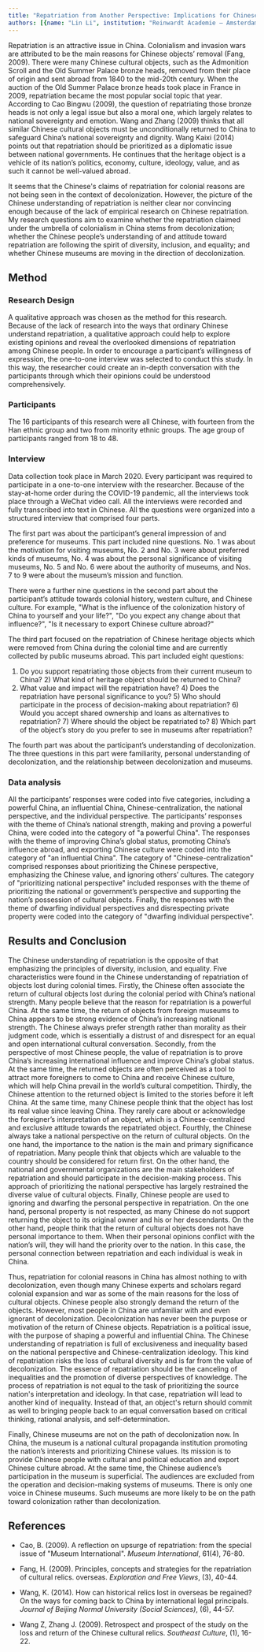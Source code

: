 ```yaml
---
title: "Repatriation from Another Perspective: Implications for Chinese Museums and Decolonization"
authors: [{name: "Lin Li", institution: "Reinwardt Academie – Amsterdam, Netherlands"}]
---
```


Repatriation is an attractive issue in China. Colonialism and invasion
wars are attributed to be the main reasons for Chinese objects’ removal
(Fang, 2009). There were many Chinese cultural objects, such as the
Admonition Scroll and the Old Summer Palace bronze heads, removed from
their place of origin and sent abroad from 1840 to the mid-20th century.
When the auction of the Old Summer Palace bronze heads took place in
France in 2009, repatriation became the most popular social topic that
year. According to Cao Bingwu (2009), the question of repatriating those
bronze heads is not only a legal issue but also a moral one, which
largely relates to national sovereignty and emotion. Wang and Zhang
(2009) thinks that all similar Chinese cultural objects must be
unconditionally returned to China to safeguard China’s national
sovereignty and dignity. Wang Kaixi (2014) points out that repatriation
should be prioritized as a diplomatic issue between national
governments. He continues that the heritage object is a vehicle of its
nation’s politics, economy, culture, ideology, value, and as such it
cannot be well-valued abroad.

It seems that the Chinese's claims of repatriation for colonial reasons
are not being seen in the context of decolonization. However, the
picture of the Chinese understanding of repatriation is neither clear
nor convincing enough because of the lack of empirical research on
Chinese repatriation. My research questions aim to examine whether the
repatriation claimed under the umbrella of colonialism in China stems
from decolonization; whether the Chinese people’s understanding of and
attitude toward repatriation are following the spirit of diversity,
inclusion, and equality; and whether Chinese museums are moving in the
direction of decolonization.

## Method

### Research Design

A qualitative approach was chosen as the method for this research.
Because of the lack of research into the ways that ordinary Chinese
understand repatriation, a qualitative approach could help to explore
existing opinions and reveal the overlooked dimensions of repatriation
among Chinese people. In order to encourage a participant’s willingness
of expression, the one-to-one interview was selected to conduct this
study. In this way, the researcher could create an in-depth conversation
with the participants through which their opinions could be understood
comprehensively.

### Participants

The 16 participants of this research were all Chinese, with fourteen
from the Han ethnic group and two from minority ethnic groups. The age
group of participants ranged from 18 to 48.

### Interview

Data collection took place in March 2020. Every participant was required
to participate in a one-to-one interview with the researcher. Because of
the stay-at-home order during the COVID-19 pandemic, all the interviews
took place through a WeChat video call. All the interviews were recorded
and fully transcribed into text in Chinese. All the questions were
organized into a structured interview that comprised four parts.

The first part was about the participant’s general impression of and
preference for museums. This part included nine questions. No. 1 was
about the motivation for visiting museums, No. 2 and No. 3 were about
preferred kinds of museums, No. 4 was about the personal significance of
visiting museums, No. 5 and No. 6 were about the authority of museums,
and Nos. 7 to 9 were about the museum’s mission and function.

There were a further nine questions in the second part about the
participant’s attitude towards colonial history, western culture, and
Chinese culture. For example, \"What is the influence of the
colonization history of China to yourself and your life?\", \"Do you
expect any change about that influence?\", \"Is it necessary to export
Chinese culture abroad?\"

The third part focused on the repatriation of Chinese heritage objects
which were removed from China during the colonial time and are currently
collected by public museums abroad. This part included eight questions:
1) Do you support repatriating those objects from their current museum
to China? 2) What kind of heritage object should be returned to China?
3) What value and impact will the repatriation have? 4) Does the
repatriation have personal significance to you? 5) Who should
participate in the process of decision-making about repatriation? 6)
Would you accept shared ownership and loans as alternatives to
repatriation? 7) Where should the object be repatriated to? 8) Which
part of the object’s story do you prefer to see in museums after
repatriation?

The fourth part was about the participant’s understanding of
decolonization. The three questions in this part were familiarity,
personal understanding of decolonization, and the relationship between
decolonization and museums.

### Data analysis

All the participants’ responses were coded into five categories,
including a powerful China, an influential China,
Chinese-centralization, the national perspective, and the individual
perspective. The participants’ responses with the theme of China’s
national strength, making and proving a powerful China, were coded into
the category of \"a powerful China\". The responses with the theme of
improving China’s global status, promoting China’s influence abroad,
and exporting Chinese culture were coded into the category of \"an
influential China\". The category of \"Chinese-centralization\"
comprised responses about prioritizing the Chinese perspective,
emphasizing the Chinese value, and ignoring others’ cultures. The
category of \"prioritizing national perspective\" included responses
with the theme of prioritizing the national or government’s perspective
and supporting the nation’s possession of cultural objects. Finally,
the responses with the theme of dwarfing individual perspectives and
disrespecting private property were coded into the category of
\"dwarfing individual perspective\".

## Results and Conclusion

The Chinese understanding of repatriation is the opposite of that
emphasizing the principles of diversity, inclusion, and equality. Five
characteristics were found in the Chinese understanding of repatriation
of objects lost during colonial times. Firstly, the Chinese often
associate the return of cultural objects lost during the colonial period
with China’s national strength. Many people believe that the reason for
repatriation is a powerful China. At the same time, the return of
objects from foreign museums to China appears to be strong evidence of
China’s increasing national strength. The Chinese always prefer
strength rather than morality as their judgment code, which is
essentially a distrust of and disrespect for an equal and open
international cultural conversation. Secondly, from the perspective of
most Chinese people, the value of repatriation is to prove China’s
increasing international influence and improve China’s global status.
At the same time, the returned objects are often perceived as a tool to
attract more foreigners to come to China and receive Chinese culture,
which will help China prevail in the world’s cultural competition.
Thirdly, the Chinese attention to the returned object is limited to the
stories before it left China. At the same time, many Chinese people
think that the object has lost its real value since leaving China. They
rarely care about or acknowledge the foreigner’s interpretation of an
object, which is a Chinese-centralized and exclusive attitude towards
the repatriated object. Fourthly, the Chinese always take a national
perspective on the return of cultural objects. On the one hand, the
importance to the nation is the main and primary significance of
repatriation. Many people think that objects which are valuable to the
country should be considered for return first. On the other hand, the
national and governmental organizations are the main stakeholders of
repatriation and should participate in the decision-making process. This
approach of prioritizing the national perspective has largely restrained
the diverse value of cultural objects. Finally, Chinese people are used
to ignoring and dwarfing the personal perspective in repatriation. On
the one hand, personal property is not respected, as many Chinese do not
support returning the object to its original owner and his or her
descendants. On the other hand, people think that the return of cultural
objects does not have personal importance to them. When their personal
opinions conflict with the nation’s will, they will hand the priority
over to the nation. In this case, the personal connection between
repatriation and each individual is weak in China.

Thus, repatriation for colonial reasons in China has almost nothing to
with decolonization, even though many Chinese experts and scholars
regard colonial expansion and war as some of the main reasons for the
loss of cultural objects. Chinese people also strongly demand the return
of the objects. However, most people in China are unfamiliar with and
even ignorant of decolonization. Decolonization has never been the
purpose or motivation of the return of Chinese objects. Repatriation is
a political issue, with the purpose of shaping a powerful and
influential China. The Chinese understanding of repatriation is full of
exclusiveness and inequality based on the national perspective and
Chinese-centralization ideology. This kind of repatriation risks the
loss of cultural diversity and is far from the value of decolonization.
The essence of repatriation should be the canceling of inequalities and
the promotion of diverse perspectives of knowledge. The process of
repatriation is not equal to the task of prioritizing the source
nation's interpretation and ideology. In that case, repatriation will
lead to another kind of inequality. Instead of that, an object's return
should commit as well to bringing people back to an equal conversation
based on critical thinking, rational analysis, and self-determination.

Finally, Chinese museums are not on the path of decolonization now. In
China, the museum is a national cultural propaganda institution
promoting the nation’s interests and prioritizing Chinese values. Its
mission is to provide Chinese people with cultural and political
education and export Chinese culture abroad. At the same time, the
Chinese audience’s participation in the museum is superficial. The
audiences are excluded from the operation and decision-making systems of
museums. There is only one voice in Chinese museums. Such museums are
more likely to be on the path toward colonization rather than
decolonization.

## References

- Cao, B. (2009). A reflection on upsurge of repatriation: from the
  special issue of \"Museum International\". *Museum International*,
  61(4), 76-80.
- Fang, H. (2009). Principles, concepts and strategies for the
  repatriation of cultural relics. overseas. *Exploration and Free
  Views*, (3), 40-44.

- Wang, K. (2014). How can historical relics lost in overseas be
  regained? On the ways for coming back to China by international legal
  principals. *Journal of Beijing Normal University (Social Sciences)*,
  (6), 44-57.

- Wang Z, Zhang J. (2009). Retrospect and prospect of the study on the
  loss and return of the Chinese cultural relics. *Southeast Culture*,
  (1), 16-22.